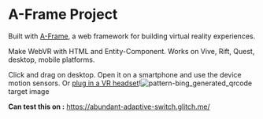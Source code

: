 # A-Frame Project

Built with [A-Frame](https://aframe.io), a web framework for building virtual reality experiences.

Make WebVR with HTML and Entity-Component. Works on Vive, Rift, Quest, desktop, mobile platforms.

Click and drag on desktop. Open it on a smartphone and use the device motion sensors. Or [plug in a VR headset](https://aframe.io/docs/0.8.0/introduction/vr-headsets-and-webvr-browsers.html)!![pattern-bing_generated_qrcode](https://github.com/user-attachments/assets/803513db-125c-408d-844e-aa31667fcbcb) target image

**Can test this on :** https://abundant-adaptive-switch.glitch.me/
